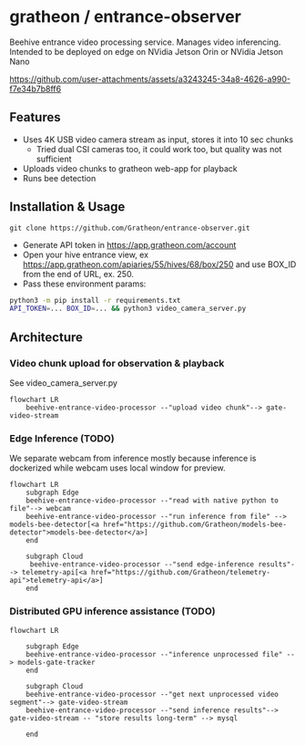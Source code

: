# gratheon / entrance-observer

Beehive entrance video processing service. Manages video inferencing. 
Intended to be deployed on edge on NVidia Jetson Orin or NVidia Jetson Nano



https://github.com/user-attachments/assets/a3243245-34a8-4626-a990-f7e34b7b8ff6



## Features

- Uses 4K USB video camera stream as input, stores it into 10 sec chunks
  - Tried dual CSI cameras too, it could work too, but quality was not sufficient
- Uploads video chunks to gratheon web-app for playback
- Runs bee detection

## Installation & Usage

```
git clone https://github.com/Gratheon/entrance-observer.git
```
- Generate API token in https://app.gratheon.com/account
- Open your hive entrance view, ex https://app.gratheon.com/apiaries/55/hives/68/box/250 and use BOX_ID from the end of URL, ex. 250.
- Pass these environment params:

```bash
python3 -m pip install -r requirements.txt
API_TOKEN=... BOX_ID=... && python3 video_camera_server.py
```

## Architecture

### Video chunk upload for observation & playback

See video_camera_server.py

```mermaid
flowchart LR
	beehive-entrance-video-processor --"upload video chunk"--> gate-video-stream
```

### Edge Inference (TODO)

We separate webcam from inference mostly because inference is dockerized while webcam uses local window for preview.

```mermaid
flowchart LR
	subgraph Edge
	beehive-entrance-video-processor --"read with native python to file"--> webcam
	beehive-entrance-video-processor --"run inference from file" --> models-bee-detector[<a href="https://github.com/Gratheon/models-bee-detector">models-bee-detector</a>]
	end

	subgraph Cloud
	 beehive-entrance-video-processor --"send edge-inference results"--> telemetry-api[<a href="https://github.com/Gratheon/telemetry-api">telemetry-api</a>]
	end
```

### Distributed GPU inference assistance (TODO)

```mermaid
flowchart LR

	subgraph Edge
	beehive-entrance-video-processor --"inference unprocessed file" --> models-gate-tracker
	end

	subgraph Cloud
	beehive-entrance-video-processor --"get next unprocessed video segment"--> gate-video-stream
	beehive-entrance-video-processor --"send inference results"--> gate-video-stream -- "store results long-term" --> mysql

	end
```
